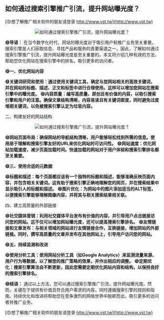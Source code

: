 ## **如何通过搜索引擎推广引流，提升网站曝光度？**

[😍想了解推广相关软件的朋友请登录 http://www.vst.tw](http://www.vst.tw)

 <center><img src="https://vst.tw/MP4/tuiguang/png/0.png" alt="如何通过搜索引擎推广引流，提升网站曝光度？"></center>

**😄导语：**
在当今数字化时代，网站的曝光度对于吸引用户和推广业务至关重要。搜索引擎是人们获取信息、寻找产品和服务的首要渠道之一。因此，了解如何通过搜索引擎推广引流，提升网站曝光度是至关重要的。本文将介绍几种有效的方法，帮助您优化网站在搜索引擎中的排名，吸引更多的访问者。

**😄一、优化网站内容**

**😄关键词研究和使用：通过使用关键词工具，确定与您网站相关的高效关键词，并在网站的标题、描述、正文和标签中进行合理使用。这样可以增加您网站在搜索引擎中的曝光度。**
**😄内容质量：编写高质量、原创且有价值的内容，以吸引搜索引擎和用户的注意。确保文章结构清晰，内容易读且有关键词密度，同时避免过度堆砌关键词，以免被搜索引擎认定为垃圾内容。**

二、构建友好的网站结构

 <center><img src="https://vst.tw/MP4/tuiguang/png/3.png" alt="如何通过搜索引擎推广引流，提升网站曝光度？"></center>

**😄网站页面布局：确保网站的导航结构清晰，用户能够轻松找到所需的信息。使用易于理解和搜索引擎友好的URL来优化网站的可访问性。**
**😄网站速度：优化网站加载速度，减少页面加载时间。快速加载的网站对于用户体验和搜索引擎排名都至关重要。**

**😄三、使用合适的元数据**

**😄标题和描述：每个页面都应该有一个独特的标题和描述，能够准确反映页面内容，并包含相关关键词。这有助于搜索引擎正确地理解您的网页，并在搜索结果中显示吸引人的标题和描述。**
**😄图片优化：为网站中的图片添加适当的ALT标签，以便搜索引擎能够理解图像内容，并将其与相关搜索结果相关联。**

四、建立高质量的外部链接

**😄社交媒体营销：利用社交媒体平台发布有价值的内容，并引导用户点击链接访问您的网站。这不仅可以增加网站曝光度，还可以提高搜索引擎排名。**
**😄友情链接和文章发布：与相关领域的网站进行友情链接合作，互换链接，增加网站的外部链接。同时，撰写高质量的文章并发布在其他网站上，引导用户访问您的网站。**

**😄五、持续监测和改进**

**😄使用分析工具：使用网站分析工具（如Google Analytics）来监测流量来源、用户行为等数据，以了解您的推广策略的效果，并作出相应的调整。**
**😄定期优化：搜索引擎算法会不断更新，因此您需要定期优化网站内容和结构，以保持良好的搜索引擎排名。**

**😄结语：**
通过以上方法，您可以通过搜索引擎推广引流，提升网站曝光度。然而，关键在于提供有价值且符合用户需求的内容，同时遵循搜索引擎的规则和指南。持续优化和改进将帮助您在竞争激烈的网络世界中脱颖而出，吸引更多的访问者并推广业务。

[😍想了解推广相关软件的朋友请登录 http://www.vst.tw](http://www.vst.tw)



